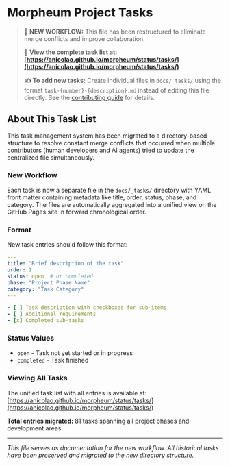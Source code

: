 # Morpheum Project Tasks

> **📍 NEW WORKFLOW:** This file has been restructured to eliminate merge conflicts and improve collaboration.
> 
> **🔗 View the complete task list at: [https://anicolao.github.io/morpheum/status/tasks/](https://anicolao.github.io/morpheum/status/tasks/)**
>
> **✍️ To add new tasks:** Create individual files in `docs/_tasks/` using the format `task-{number}-{description}.md` instead of editing this file directly. See the [contributing guide](https://anicolao.github.io/morpheum/documentation/contributing/) for details.

## About This Task List

This task management system has been migrated to a directory-based structure to resolve constant merge conflicts that occurred when multiple contributors (human developers and AI agents) tried to update the centralized file simultaneously.

### New Workflow

Each task is now a separate file in the `docs/_tasks/` directory with YAML front matter containing metadata like title, order, status, phase, and category. The files are automatically aggregated into a unified view on the GitHub Pages site in forward chronological order.

### Format

New task entries should follow this format:

```yaml
---
title: "Brief description of the task"
order: 1
status: open  # or completed
phase: "Project Phase Name"
category: "Task Category"
---

- [ ] Task description with checkboxes for sub-items
- [ ] Additional requirements
- [x] Completed sub-tasks
```

### Status Values
- `open` - Task not yet started or in progress
- `completed` - Task finished

### Viewing All Tasks

The unified task list with all entries is available at: [https://anicolao.github.io/morpheum/status/tasks/](https://anicolao.github.io/morpheum/status/tasks/)

**Total entries migrated:** 81 tasks spanning all project phases and development areas.

---

*This file serves as documentation for the new workflow. All historical tasks have been preserved and migrated to the new directory structure.*
